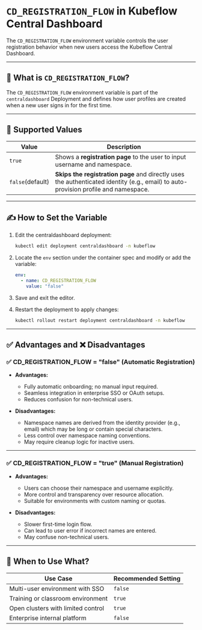 # `CD_REGISTRATION_FLOW` in Kubeflow Central Dashboard

The `CD_REGISTRATION_FLOW` environment variable controls the user registration behavior when new users access the Kubeflow Central Dashboard.

---

## 🔧 What is `CD_REGISTRATION_FLOW`?

The `CD_REGISTRATION_FLOW` environment variable is part of the `centraldashboard` Deployment and defines how user profiles are created when a new user signs in for the first time.

---

## 🧩 Supported Values

| Value           | Description                                                                 |
|----------------|-----------------------------------------------------------------------------|
| `true`  | Shows a **registration page** to the user to input username and namespace. |
| `false`(default) | **Skips the registration page** and directly uses the authenticated identity (e.g., email) to auto-provision profile and namespace. |

---

## ✍️ How to Set the Variable

1. Edit the centraldashboard deployment:

   ```bash
   kubectl edit deployment centraldashboard -n kubeflow
   ```

2. Locate the `env` section under the container spec and modify or add the variable:

   ```yaml
   env:
     - name: CD_REGISTRATION_FLOW
       value: "false"
   ```

3. Save and exit the editor.

4. Restart the deployment to apply changes:

   ```bash
   kubectl rollout restart deployment centraldashboard -n kubeflow
   ```

---

## ✅ Advantages and ❌ Disadvantages

### ✅ CD\_REGISTRATION\_FLOW = "false" (Automatic Registration)

* **Advantages:**

  * Fully automatic onboarding; no manual input required.
  * Seamless integration in enterprise SSO or OAuth setups.
  * Reduces confusion for non-technical users.

* **Disadvantages:**

  * Namespace names are derived from the identity provider (e.g., email) which may be long or contain special characters.
  * Less control over namespace naming conventions.
  * May require cleanup logic for inactive users.

---

### ✅ CD\_REGISTRATION\_FLOW = "true" (Manual Registration)

* **Advantages:**

  * Users can choose their namespace and username explicitly.
  * More control and transparency over resource allocation.
  * Suitable for environments with custom naming or quotas.

* **Disadvantages:**

  * Slower first-time login flow.
  * Can lead to user error if incorrect names are entered.
  * May confuse non-technical users.

---

## 🧪 When to Use What?

| Use Case                           | Recommended Setting |
| ---------------------------------- | ------------------- |
| Multi-user environment with SSO    | `false`             |
| Training or classroom environment  | `true`              |
| Open clusters with limited control | `true`              |
| Enterprise internal platform       | `false`             |
